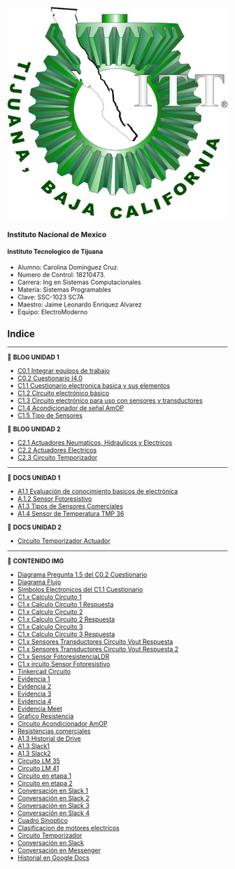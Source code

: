 ![ITT](/Img/itt.jpg)
 
### Instituto Nacional de Mexico
#### Instituto Tecnologico de Tijuana
- Alumno: Carolina Dominguez Cruz.
- Numero de Control: 18210473.
- Carrera: Ing en Sistemas Computacionales
- Materia: Sistemas Programables
- Clave: SSC-1023 SC7A
- Maestro: Jaime Leonardo Enriquez Alvarez
- Equipo: ElectroModerno

## Indice
---
:blue_book: **BLOG UNIDAD 1**

- [C0.1 Integrar equipos de trabajo](Blog/C0.1_Integrar_equipos_de_trabajo.md)
- [C0.2 Cuestionario I4.0](Blog/C0.2_Cuestionario_I4.0.md)
- [C1.1 Cuestionario electronica basica y sus elementos](Blog/C1.1_Cuestionario_electrónica_básica_y_sus_elementos.md)
- [C1.2 Circuito electrónico básico](Blog/C1.2_Circuito_electrónico_básico.md)
- [C1.3 Circuito electrónico para uso con sensores y transductores](Blog/C1.3_Circuito_electrónico_para_uso_con_sensores_y_transductores.md)
- [C1.4 Acondicionador de señal AmOP](Blog/C1.4_Acondicionador_de_senal_AmOP.md)
- [C1.5 Tipo de Sensores](Blog/C1.5_Tipos_de_sensores.md)


:blue_book: **BLOG UNIDAD 2**
- [C2.1 Actuadores Neumaticos, Hidraulicos y Electricos](Blog/C2.1_ActuadoresNeumaticosHidraulicos.md)
- [C2.2 Actuadores Electricos](Blog/C2.2_Actuadores_electricos.md)
- [C2.3 Circuito Temporizador](Blog/C2.3_CircuitoTemporizador555.md)

---

:green_book: **DOCS UNIDAD 1**

- [A1.1 Evaluación de conocimiento basicos de electrónica](Docs/A1.1_Evaluación_de_conocimiento_basicos_de_electrónica.md)
- [A.1.2 Sensor Fotoresistivo](Docs/A.1.2_Sensor_Fotoresistivo.md)
- [A1.3 Tipos de Sensores Comerciales](Docs/A1.3_Tipos_Sensores_Comerciales.md)
- [A1.4 Sensor de Temperatura TMP 36](Docs/A1.4_Sensor_Temperatura_TMP36.md)

:green_book: **DOCS UNIDAD 2**

- [Circuito Temporizador Actuador](Docs/A2.2_Circuito_temporizador_actuador)

  
---
:orange_book: **CONTENIDO IMG**

- [Diagrama Pregunta 1.5 del C0.2 Cuestionario](Img/Pregunta15.drawio.png)
- [Diagrama Flujo](Img/Flujo.drawio.png)
- [Simbolos Electronicos del C1.1 Cuestionario](Img/C1.x_SimbolosElectronicos.png)
- [C1.x Calculo Circuito 1](Img/C1.x_CalculoCircuito-1.png)
- [C1.x Calculo Circuito 1 Respuesta](Img/C1.x_CalculoCircuito_Respuesta.png)
- [C1.x Calculo Circuito 2](Img/C1.x_CalculoCircuito-2.png)
- [C1.x Calculo Circuito 2 Respuesta](Img/C1.x_CalculoCircuito-2_Respuesta.png)
- [C1.x Calculo Circuito 3](Img/C1.x_CalculoCircuito-3.png)
- [C1.x Calculo Circuito 3 Respuesta](Img/C1.x_CalculoCircuito-3_Respuesta.png)
- [C1.x Sensores Transductores Circuito Vout Respuesta](Img/C1.x_SensoresTransductoresCircuitoVout.png)
- [C1.x Sensores Transductores Circuito Vout Respuesta 2](Img/C1.x_SensoresTransductoresCircuitoVout2.png)
- [C1.x Sensor FotoresistenciaLDR](Img/C1.x_Sensor_FotoresistenciaLDR.png)
- [C1.x ircuito Sensor Fotoresistivo](Img/C1.x_CircuitoSensorFotoresistivo.png)
- [Tinkercad Circuito](Img/tinkercad_circuito.png)
- [Evidencia 1](Img/Evidencia1.png)
- [Evidencia 2](Img/evidencia2.png)
- [Evidencia 3](Img/Evidencia3.png)
- [Evidencia 4](Img/evidencia4.png)
- [Evidencia Meet](Img/Meet.jpg)
- [Grafico Resistencia](Img/resistencia_votaje.png)
- [Circuito Acondicionador AmOP](Img/C1.x_CircuitoAcondicionadorAmOP.png)
- [Resistencias comerciales](Img/ResistenciasComerciales.png)
- [A1.3 Historial de Drive](Img/A1.3_drive_historial.png)
- [A1.3 Slack1](Img/A1.3_slack_1.png)
- [A1.3 Slack2](Img/A1.3_slack_2.png)
- [Circuito LM 35](Img/C1.x_CircuitoLM35_Etapa1.png)
- [Circuito LM 41](Img/C1.x_CircuitoLM741_Etapa2.png)
- [Circuito en etapa 1](Img/A1.4_etapa1_circuito.png)
- [Circuito en etapa 2](Img/A1.4_etapa2_circuito.png)
- [Conversación en Slack 1](Img/A1.4_slack_1.png)
- [Conversación en Slack 2](Img/A1.4_slack_2.png)
- [Conversación en Slack 3](Img/A1.4_slack_3.png)
- [Conversación en Slack 4](Img/A1.4_slack_4.png)
- [Cuadro Sinoptico](/Img/C2.1_Cuadro_sinóptico.png)
- [Clasificacion de motores electricos](/Img/C2.2_motores_eléctricos.png)
- [Circuito Temporizador](/Img/C2.x_CircuitoTemporizadorNE555.png)
- [Conversación en Slack](/Img/A2.1_slack_1.png)
- [Conversación en Messenger](/Img/A2.1_messenger_1.png)
- [Historial en Google Docs](/Img/A2.1_drive_historial.png)
